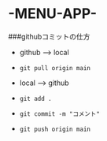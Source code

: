 # -MENU-APP-

###githubコミットの仕方
- github --> local
 - `git pull origin main`

- local --> github
 - `git add .`
 - `git commit -m "コメント"`
 - `git push origin main`
